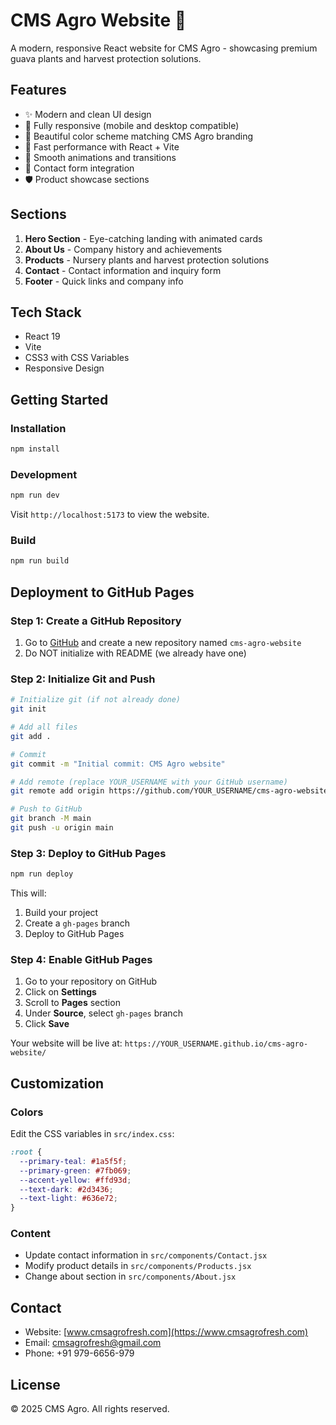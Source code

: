 # CMS Agro Website 🌱

A modern, responsive React website for CMS Agro - showcasing premium guava plants and harvest protection solutions.

## Features

- ✨ Modern and clean UI design
- 📱 Fully responsive (mobile and desktop compatible)
- 🎨 Beautiful color scheme matching CMS Agro branding
- 🚀 Fast performance with React + Vite
- 🌊 Smooth animations and transitions
- 📧 Contact form integration
- 🛡️ Product showcase sections

## Sections

1. **Hero Section** - Eye-catching landing with animated cards
2. **About Us** - Company history and achievements
3. **Products** - Nursery plants and harvest protection solutions
4. **Contact** - Contact information and inquiry form
5. **Footer** - Quick links and company info

## Tech Stack

- React 19
- Vite
- CSS3 with CSS Variables
- Responsive Design

## Getting Started

### Installation

```bash
npm install
```

### Development

```bash
npm run dev
```

Visit `http://localhost:5173` to view the website.

### Build

```bash
npm run build
```

## Deployment to GitHub Pages

### Step 1: Create a GitHub Repository

1. Go to [GitHub](https://github.com) and create a new repository named `cms-agro-website`
2. Do NOT initialize with README (we already have one)

### Step 2: Initialize Git and Push

```bash
# Initialize git (if not already done)
git init

# Add all files
git add .

# Commit
git commit -m "Initial commit: CMS Agro website"

# Add remote (replace YOUR_USERNAME with your GitHub username)
git remote add origin https://github.com/YOUR_USERNAME/cms-agro-website.git

# Push to GitHub
git branch -M main
git push -u origin main
```

### Step 3: Deploy to GitHub Pages

```bash
npm run deploy
```

This will:
1. Build your project
2. Create a `gh-pages` branch
3. Deploy to GitHub Pages

### Step 4: Enable GitHub Pages

1. Go to your repository on GitHub
2. Click on **Settings**
3. Scroll to **Pages** section
4. Under **Source**, select `gh-pages` branch
5. Click **Save**

Your website will be live at: `https://YOUR_USERNAME.github.io/cms-agro-website/`

## Customization

### Colors

Edit the CSS variables in `src/index.css`:

```css
:root {
  --primary-teal: #1a5f5f;
  --primary-green: #7fb069;
  --accent-yellow: #ffd93d;
  --text-dark: #2d3436;
  --text-light: #636e72;
}
```

### Content

- Update contact information in `src/components/Contact.jsx`
- Modify product details in `src/components/Products.jsx`
- Change about section in `src/components/About.jsx`

## Contact

- Website: [www.cmsagrofresh.com](https://www.cmsagrofresh.com)
- Email: cmsagrofresh@gmail.com
- Phone: +91 979-6656-979

## License

© 2025 CMS Agro. All rights reserved.
